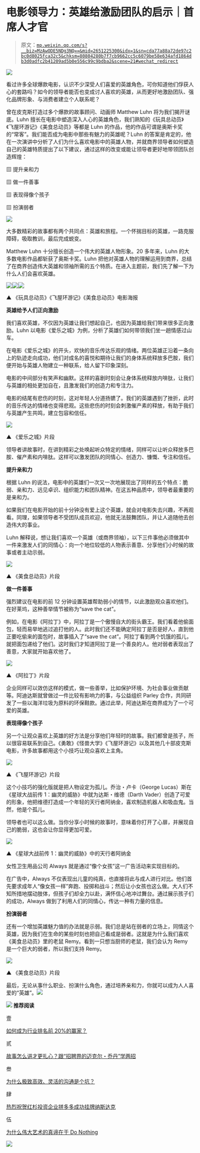 # 电影领导力：英雄给激励团队的启示｜首席人才官

> 原文：[`mp.weixin.qq.com/s?__biz=MzAwODE5NDg3NQ==&mid=2651225300&idx=1&sn=cda77a88a72de97c2bc0d8025fca32c5&chksm=80804280b7f7cb9662cc5c6079be58e634afd1864db3d0adfc2b41209ad5b0e556c99c9bdba2&scene=21#wechat_redirect`](http://mp.weixin.qq.com/s?__biz=MzAwODE5NDg3NQ==&mid=2651225300&idx=1&sn=cda77a88a72de97c2bc0d8025fca32c5&chksm=80804280b7f7cb9662cc5c6079be58e634afd1864db3d0adfc2b41209ad5b0e556c99c9bdba2&scene=21#wechat_redirect)

![](img/aa6919a5655ca61f898df8d67276dec1.png)

看过许多全球爆款电影，认识不少深受人们喜爱的英雄角色，可你知道他们俘获人心的套路吗？如今的领导者能否也变成讨人喜欢的英雄，从而更好地激励团队、强化品牌形象、与消费者建立个人联系呢？

曾在皮克斯打造过多个爆款的故事顾问、动画师 Matthew Luhn 将为我们揭开谜底。Luhn 擅长在电影中塑造深入人心的英雄角色，我们熟知的《玩具总动员》《飞屋环游记》《美食总动员》等都是 Luhn 的作品，他的作品可谓是奥斯卡奖的“常客”。我们能否成为电影中那些有魅力的英雄呢？Luhn 的答案是肯定的，他在一次演讲中分析了人们为什么喜欢电影中的英雄人物，并就商界领导者如何塑造自己的英雄特质提出了以下建议，通过这样的改变或能让领导者更好地带领团队创造辉煌：

▨ 提升亲和力

▨ 做一件善事

▨ 表现得像个孩子

▨ 扮演弱者

![](img/63e884fd444d53a8a1bfd47b82efe16f.png)

大多数精彩的故事都有两个共同点：英雄和旅程。一个怀揣目标的英雄，一路克服障碍，吸取教训，最后完成蜕变。

Matthew Luhn 十分擅长创造一个伟大的英雄人物形象。20 多年来，Luhn 的大多数电影作品都斩获了奥斯卡奖。Luhn 把他对英雄人物的理解运用到商界，总结了在商界创造伟大英雄和领袖所需的五个特质。在进入主题前，我们先了解一下为什么人们会喜欢英雄。

![](img/6473e35f5f358f59f56c76a01944d6a9.png)![](img/f487167705d3adc1f6b0bf4c4c0f8544.png)![](img/a8442caea1466c5ccfd6db9963c2d562.png)

▲ 《玩具总动员》《飞屋环游记》《美食总动员》电影海报

**英雄给予人们正向激励**

我们喜欢英雄，不仅因为英雄让我们想起自己，也因为英雄给我们带来很多正向激励。Luhn 以电影《爱乐之城》为例，分析了英雄们如何带领我们坐一趟情感过山车。

在电影《爱乐之城》的开头，欢快的音乐传达乐观的情绪。两位英雄正沿着一条向上的轨迹走向成功，他们对成名的喜悦和期待让我们的身体系统释放多巴胺，我们便开始与英雄人物建立一种联系，给人留下印象深刻。

电影的中间部分有笑声和幽默。这样的喜剧时刻会让身体系统释放内啡肽，让我们与英雄的相处更加自在，且激发我们的创造力和专注力。

电影的结尾有悲伤的时刻，这对年轻人分道扬镳了。我们的英雄遇到了挫折，此时的音乐传达的情绪也变得悲观。这些悲伤的时刻会刺激催产素的释放，有助于我们与英雄产生共鸣，建立包容和信任。 

![](img/4729a639e1b2792f2081fe61b677365e.png)

▲ 《爱乐之城》片段

领导者讲故事时，在讲到精彩之处唤起听众特定的情绪，同样可以让听众释放多巴胺、催产素和内啡肽。这样可以激发团队的同情心、创造力、慷慨、专注和信任。

**提升亲和力**

根据 Luhn 的说法，电影中的英雄们一次又一次地展现出了同样的五个特点：脆弱、亲和力、远见卓识、组织能力和团队精神。在这五种品质中，领导者最重要的是亲和力。

如果我们在电影开始的前十分钟没有爱上这个英雄，就会对电影失去兴趣，不再观看。同理，如果领导者不受团队成员欢迎，他就无法鼓舞团队，并让人追随他去创造伟大的事业。

Luhn 解释说，想让我们喜欢一个英雄（或商界领袖），以下三件事他必须做其中一件来激发人们的同情心：向一个地位较低的人物表示善意、分享他们小时候的故事或者主动示弱。

![](img/4f9c3b874ee74c5fb52058617f9f064d.png)

▲ 《美食总动员》片段

**做一件善事**

强烈建议在电影的前 12 分钟设置英雄帮助弱小的情节，以此激励观众喜欢他们。在好莱坞，这种善举情节被称为“save the cat”。

例如，在电影《阿拉丁》中，阿拉丁是一个傲慢自大的街头霸王。我们看着他偷面包，轻而易举地逃过追打他的人。此时我们还不能确定阿拉丁是否是好人，直到他正要吃偷来的面包时，故事插入了“save the cat”。阿拉丁看到两个饥饿的孤儿，就把面包递给了他们。这时我们才知道阿拉丁是一个善良的人。他对弱者表现出了善意，大家就开始喜欢他了。

![](img/8de59fe6e5a5a5e80ddd24423f4eced8.png)

▲ 《阿拉丁》片段

企业同样可以效仿这样的模式，做一些善举，比如保护环境、为社会事业做贡献等。阿迪达斯就曾做过一件比较有影响力的事，与公益组织 Parley 合作，共同研发了一些以海洋垃圾为原料的环保鞋款。通过此举，阿迪达斯在商界成为了一个可爱的英雄。

**表现得像个孩子**

另一个让观众喜欢上英雄的好方法是分享他们年轻时的故事。我们都曾是孩子，所以很容易联系到自己。《勇敢》《怪兽大学》《飞屋环游记》以及其他几十部皮克斯电影，许多故事都用这个小技巧让观众喜欢上主角。

![](img/c16dc2e5f5948930f739c5cfbeb2a756.png)

▲ 《飞屋环游记》片段

这个小技巧的强化版就是把人物设定为孤儿。乔治・卢卡（George Lucas）斯在《星球大战前传 1：幽灵的威胁》中就为达斯・维德（Darth Vader）创造了可爱的形象，他把维德打造成一个年轻的天行者阿纳金，喜欢制造机器人和吸血鬼。当然，他是个孤儿。

领导者也可以这么做。当你分享小时候的故事时，意味着你打开了心扉，并展现自己的脆弱，这也会让你显得更加可爱。

![](img/a864a719b718ba5de02338e1abb88400.png)

▲ 《星球大战前传 1：幽灵的威胁》中的天行者阿纳金

女性卫生用品公司 Always 就是通过“像个女孩”这一广告活动来实现目标的。

在广告中，Always 不仅表现出儿童的纯真，也直接将此与成人进行对比。他们首先要求成年人“像女孩一样”奔跑、投掷和战斗；然后让小女孩也这么做。大人们不知所措地摆动肢体，但孩子们却全力以赴，满怀信心地冲过舞台。通过展示孩子们的成功，Always 做到了利用人们的同情心，传达一种有力量的信息。

**扮演弱者**

还有一个增加英雄魅力值的办法就是示弱。我们总是站在弱者的立场上，同情这个英雄，因为我们在生命的某些时刻也把自己看成是弱者。这就是为什么我们喜欢《美食总动员》里的老鼠 Remy。看到一只想当厨师的老鼠，我们会认为 Remy 是一个巨大的弱者，所以我们支持 Remy。

![](img/5955f6fb567064b4e6cbf8b704167648.png)

▲ 《美食总动员》片段

最后，无论从事什么职业、扮演什么角色，通过培养亲和力，你就可以成为人人喜爱的“英雄”。![](img/28f61dcf26ae7905461afd8c84de9c20.png)

**![](img/67a38268aa821ca78d10cea662749c2a.png) 推荐阅读**

壹

[如何成为行业排名前 20%的赢家？](http://mp.weixin.qq.com/s?__biz=MzAwODE5NDg3NQ==&mid=2651225298&idx=1&sn=528dd0d2bdc0549cb564103b62070f95&chksm=80804286b7f7cb903dee16524ab7f36fa727ab70136ef2735eaa7b2fb8f4f93e29879a6a09e5&scene=21#wechat_redirect)

贰

[故事怎么讲才更扎心？跟“招聘界的迈克尔・乔丹”学两招](http://mp.weixin.qq.com/s?__biz=MzAwODE5NDg3NQ==&mid=2651225269&idx=1&sn=fe44d8c51776ce07eb4dabff1c5aaf53&chksm=808042e1b7f7cbf759f4964a3ae46ab7ac5d40584b8f7c460aac0cb9f8f722477add2a4acbf7&scene=21#wechat_redirect)

叁

[为什么极致高效、灵活的沟通是个坑？](http://mp.weixin.qq.com/s?__biz=MzAwODE5NDg3NQ==&mid=2651225273&idx=1&sn=72d63710df276f1ed24d60c244106c54&chksm=808042edb7f7cbfbf5cb7c86128a2f973932b4b5a745149fe751575f01898b72b8b8b8e8d518&scene=21#wechat_redirect)

肆

[热烈祝贺红杉投资企业拼多多成功挂牌纳斯达克](http://mp.weixin.qq.com/s?__biz=MzAwODE5NDg3NQ==&mid=2651225295&idx=1&sn=00a3e83af9114c5ab79844f0098f2909&chksm=8080429bb7f7cb8dabb8fc076155bfae83a326e78718adbeb903962477144ab63f76bc8a0095&scene=21#wechat_redirect)

伍

[为什么伟大艺术的真谛在于 Do Nothing](http://mp.weixin.qq.com/s?__biz=MzAwODE5NDg3NQ==&mid=2651225296&idx=1&sn=5a354e7ac10e043ff0231b92b50b8bee&chksm=80804284b7f7cb9229c4252587cf42723f0a70d6c5e758aa90fb546bf38a22f2caa6ed486403&scene=21#wechat_redirect)

![](img/a5c2c2ca80ab56b5df1d32531f5177c8.png)